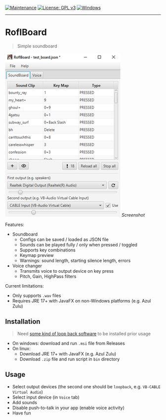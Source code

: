 [![Maintenance](https://img.shields.io/badge/Maintained%3F-yes-green.svg)](https://GitHub.com/Naereen/StrapDown.js/graphs/commit-activity) [![License: GPL v3](https://img.shields.io/badge/License-GPLv3-blue.svg)](https://www.gnu.org/licenses/gpl-3.0) [![Windows](https://svgshare.com/i/ZhY.svg)](https://svgshare.com/i/ZhY.svg)

---

# RoflBoard

> Simple soundboard

![Screenshot](docs/screenshot.png)
*Screenshot*

Features:

* Soundboard
    * Configs can be saved / loaded as JSON file
    * Sounds can be played fully / only when pressed / toggled
    * Supports key combinations
    * Keymap preview
    * Warnings: sound length, starting silence length, errors
* Voice changer
    * Transmits voice to output device on key press
    * Pitch, Gain, HighPass filters

Current limitations:

* Only supports `.wav` files
* Requires JRE 17+ with JavaFX on non-Windows platforms (e.g. Azul Zulu)

## Installation

> Need [some kind of loop back software](https://vb-audio.com/Cable/) to be installed prior usage

* On windows: download and run `.msi` file from Releases
* On linux:
    * Download JRE 17+ with JavaFX (e.g. Azul Zulu)
    * Download `.zip` file and run script in `bin` directory

## Usage

* Select output devices (the second one should be `loopback`, e.g. `VB-CABLE Virtual Audio`)
* Select input device (in `Voice` tab)
* Add sounds
* Disable push-to-talk in your app (enable voice activity)
* Have fun